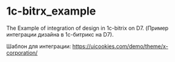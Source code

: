 # 1c-bitrx_example
 
 The Example of integration of design in 1c-bitrix on D7.
 (Пример интеграции дизайна в 1с-битрикс на D7).
 
 Шаблон для интеграции:
 https://uicookies.com/demo/theme/x-corporation/
